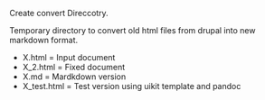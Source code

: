 Create convert Direccotry.

Temporary directory to convert old html files from drupal into new markdown format.

* X.html = Input document
* X_2.html = Fixed document
* X.md = Mardkdown version
* X_test.html = Test version using uikit template and pandoc
